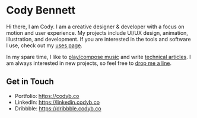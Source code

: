 # Cody Bennett

Hi there, I am Cody. I am a creative designer & developer with a focus on motion and user experience. My projects include UI/UX design, animation, illustration, and development. If you are interested in the tools and software I use, check out my [uses page](https://codyb.co/uses).

In my spare time, I like to [play/compose music](https://youtube.codyb.co) and write [technical articles](https://codyb.co/articles). I am always interested in new projects, so feel free to [drop me a line](https://codyb.co/contact).

## Get in Touch
- Portfolio: https://codyb.co
- LinkedIn: https://linkedin.codyb.co
- Dribbble: https://dribbble.codyb.co
